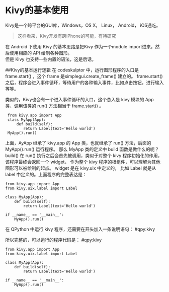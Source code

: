 Kivy的基本使用
===
Kivy是一个跨平台的GUI库，Windows，OS X， Linux， Android， iOS通吃。
> 这样看来，Kivy开发有跨iPhone的可能，有待研究

在 Android 下使用 Kivy 的基本思路是把Kivy 作为一个module import进来，然后使用相应的 API 绘制各种图形。  
但是 Kivy 也支持一些内置的语法，这是后话。

##Kivy的基本运行逻辑
在 codeskulptor 中，运行图形程序的入口是 frame.start() ，这个 frame 是simplegui.create_frame() 建立的。 frame.start() 之后，程序会进入事件循环，等待用户的各种输入事件，比如点击按钮，进行输入等等。

类似的，Kivy也会有一个进入事件循环的入口，这个总入是 kivy 模块的 App 类，调用该类的 run() 方法相当于 frame.start() 。

     from kivy.app import App
     class MyApp(App):
         def build(self):
         	return Label(text='Hello world')
     MyApp().run()

上面，AyApp 继承了 kivy.app 的 App 类，也就继承了 run() 方法，后面的 MyApp().run() 运行程序。 那么 MyApp 类的定义中 build 函数是做什么的呢？ build() 在 run() 执行之后会首先被调用，类似于对整个 kivy 程序初始化的作用，该程序最终会返回一个 widget， 作为整个 kivy 程序的根组件，可以理解为其他图形可以被绘制的起点。 widget 是在 kivy.uix 中定义的， 比如 Label 就是从 label 中定义的。上面程序的完整表达是：

    from kivy.app import App
    from kivy.uix.label import Label

    class MyApp(App):
        def build(self):
            return Label(text='Hello world')

    if __name__ == '__main__':
        MyApp().run()
        
在 QPython 中运行 kivy 程序，还需要在开头加入一条说明语句：
    #qpy:kivy

所以完整的，可以运行的程序代码是：
    #qpy:kivy
    
    from kivy.app import App
    from kivy.uix.label import Label

    class MyApp(App):
        def build(self):
            return Label(text='Hello world')

    if __name__ == '__main__':
        MyApp().run()
